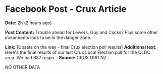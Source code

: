 # Facebook Post - Crux Article

**Date:** 2h (2 hours ago)

**Post Content:**
Trouble ahead for Lewers, Guy and Cocks? Plus some other incumbents look to be in the danger zone.

**Link:** [Upsets on the way - final Crux election poll results]
**Additional text:** Here's the final results of our last Crux Local Election poll for the QLDC area. We had 687 respo...
**Source:** CRUX.ORG.NZ

NO OTHER DATA
